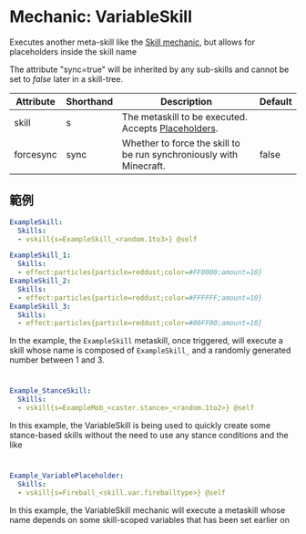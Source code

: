 Mechanic: VariableSkill
===============

Executes another meta-skill like the [Skill mechanic](skills/mechanics/skill), but allows for placeholders inside the skill name


The attribute "sync=true" will be inherited by any sub-skills and cannot
be set to *false* later in a skill-tree.

| Attribute | Shorthand | Description| Default |
|-----------|-----------|---------------------------------------------------------------------|---------|
| skill | s | The metaskill to be executed. Accepts [Placeholders](Skills/Placeholders). |  |
| forcesync | sync  | Whether to force the skill to be run synchroniously with Minecraft. | false   |


範例
--------
```yaml
ExampleSkill:
  Skills:
  - vskill{s=ExampleSkill_<random.1to3>} @self

ExampleSkill_1:
  Skills:
  - effect:particles{particle=reddust;color=#FF0000;amount=10}
ExampleSkill_2:
  Skills:
  - effect:particles{particle=reddust;color=#FFFFFF;amount=10}
ExampleSkill_3:
  Skills:
  - effect:particles{particle=reddust;color=#00FF00;amount=10}
```
In the example, the `ExampleSkill` metaskill, once triggered, will execute a skill whose name is composed of `ExampleSkill_` and a randomly generated number between 1 and 3.

#

```yaml
Example_StanceSkill:
  Skills:
  - vskill{s=ExampleMob_<caster.stance>_<random.1to2>} @self
```
In this example, the VariableSkill is being used to quickly create some stance-based skills without the need to use any stance conditions and the like

#

```yaml
Example_VariablePlaceholder:
  Skills:
  - vskill{s=Fireball_<skill.var.fireballtype>} @self
```
In this example, the VariableSkill mechanic will execute a metaskill whose name depends on some skill-scoped variables that has been set earlier on